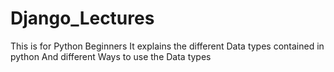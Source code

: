 # Django_Lectures
This is for Python Beginners
It explains the different Data types contained in python
And different Ways to use the Data types
